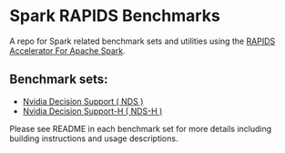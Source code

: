 # Spark RAPIDS Benchmarks

A repo for Spark related benchmark sets and utilities using the 
[RAPIDS Accelerator For Apache Spark](https://github.com/NVIDIA/spark-rapids). 

## Benchmark sets:
- [Nvidia Decision Support ( NDS )](./nds/)
- [Nvidia Decision Support-H ( NDS-H )](./nds-h/)

Please see README in each benchmark set for more details including building instructions and usage
descriptions.